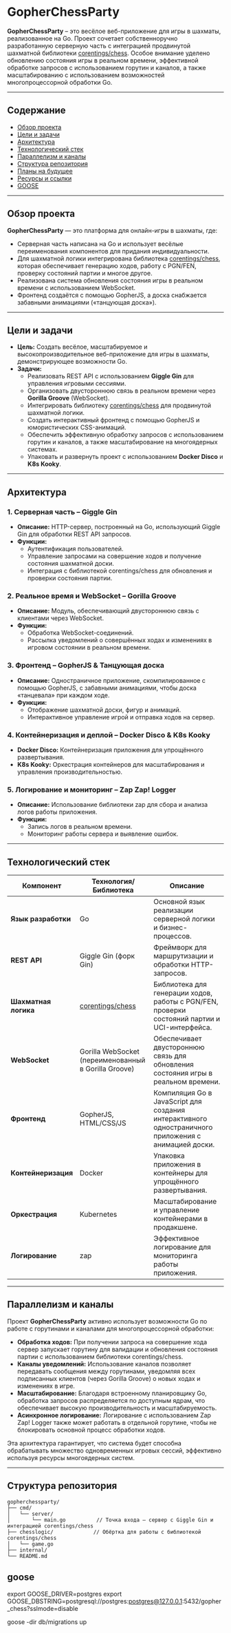 # GopherChessParty

**GopherChessParty** – это весёлое веб-приложение для игры в шахматы, реализованное на Go. Проект сочетает
собственноручно разработанную серверную часть с интеграцией продвинутой шахматной
библиотеки [corentings/chess](https://github.com/CorentinGS/chess). Особое внимание уделено обновлению состояния игры
в реальном времени, эффективной обработке запросов с использованием горутин и каналов, а также масштабированию с
использованием возможностей многопроцессорной обработки Go.

---

## Содержание

- [Обзор проекта](#Обзор-проекта)
- [Цели и задачи](#Цели-и-задачи)
- [Архитектура](#Архитектура)
- [Технологический стек](#Технологический-стек)
- [Параллелизм и каналы](#Параллелизм-и-каналы)
- [Структура репозитория](#Структура-репозитория)
- [Планы на будущее]()
- [Ресурсы и ссылки]()
- [GOOSE](#goose)

---

## Обзор проекта

**GopherChessParty** — это платформа для онлайн-игры в шахматы, где:

- Серверная часть написана на Go и использует весёлые переименования компонентов для придания индивидуальности.
- Для шахматной логики интегрирована библиотека [corentings/chess](https://github.com/CorentinGS/chess), которая
  обеспечивает генерацию ходов, работу с PGN/FEN, проверку состояний партии и многое другое.
- Реализована система обновления состояния игры в реальном времени с использованием WebSocket.
- Фронтенд создаётся с помощью GopherJS, а доска снабжается забавными анимациями («танцующая доска»).

---

## Цели и задачи

- **Цель:** Создать весёлое, масштабируемое и высокопроизводительное веб-приложение для игры в шахматы, демонстрирующее
  возможности Go.
- **Задачи:**
    - Реализовать REST API с использованием **Giggle Gin** для управления игровыми сессиями.
    - Организовать двустороннюю связь в реальном времени через **Gorilla Groove** (WebSocket).
    - Интегрировать библиотеку [corentings/chess](https://github.com/CorentinGS/chess) для продвинутой шахматной
      логики.
    - Создать интерактивный фронтенд с помощью GopherJS и юмористических CSS-анимаций.
    - Обеспечить эффективную обработку запросов с использованием горутин и каналов, а также масштабирование на
      многоядерных системах.
    - Упаковать и развернуть проект с использованием **Docker Disco** и **K8s Kooky**.

---

## Архитектура

### 1. Серверная часть – **Giggle Gin**

- **Описание:** HTTP-сервер, построенный на Go, использующий Giggle Gin для обработки REST API запросов.
- **Функции:**
    - Аутентификация пользователей.
    - Управление запросами на совершение ходов и получение состояния шахматной доски.
    - Интеграция с библиотекой corentings/chess для обновления и проверки состояния партии.

### 2. Реальное время и WebSocket – **Gorilla Groove**

- **Описание:** Модуль, обеспечивающий двустороннюю связь с клиентами через WebSocket.
- **Функции:**
    - Обработка WebSocket-соединений.
    - Рассылка уведомлений о совершённых ходах и изменениях в игровом состоянии в реальном времени.

### 3. Фронтенд – **GopherJS & Танцующая доска**

- **Описание:** Одностраничное приложение, скомпилированное с помощью GopherJS, с забавными анимациями, чтобы доска
  «танцевала» при каждом ходе.
- **Функции:**
    - Отображение шахматной доски, фигур и анимаций.
    - Интерактивное управление игрой и отправка ходов на сервер.

### 4. Контейнеризация и деплой – **Docker Disco & K8s Kooky**

- **Docker Disco:** Контейнеризация приложения для упрощённого развертывания.
- **K8s Kooky:** Оркестрация контейнеров для масштабирования и управления производительностью.

### 5. Логирование и мониторинг – **Zap Zap! Logger**

- **Описание:** Использование библиотеки zap для сбора и анализа логов работы приложения.
- **Функции:**
    - Запись логов в реальном времени.
    - Мониторинг работы сервера и выявление ошибок.

---

## Технологический стек

| Компонент            | Технология/Библиотека                                   | Описание                                                                                             |
|----------------------|---------------------------------------------------------|------------------------------------------------------------------------------------------------------|
| **Язык разработки**  | Go                                                      | Основной язык реализации серверной логики и бизнес-процессов.                                        |
| **REST API**         | Giggle Gin (форк Gin)                                   | Фреймворк для маршрутизации и обработки HTTP-запросов.                                               |
| **Шахматная логика** | [corentings/chess](https://github.com/CorentinGS/chess) | Библиотека для генерации ходов, работы с PGN/FEN, проверки состояний партии и UCI-интерфейса.        |
| **WebSocket**        | Gorilla WebSocket (переименованный в Gorilla Groove)    | Обеспечивает двустороннюю связь для обновления состояния игры в реальном времени.                    |
| **Фронтенд**         | GopherJS, HTML/CSS/JS                                   | Компиляция Go в JavaScript для создания интерактивного одностраничного приложения с анимацией доски. |
| **Контейнеризация**  | Docker                                                  | Упаковка приложения в контейнеры для упрощённого развертывания.                                      |
| **Оркестрация**      | Kubernetes                                              | Масштабирование и управление контейнерами в продакшене.                                              |
| **Логирование**      | zap                                                     | Эффективное логирование для мониторинга работы приложения.                                           |

---

## Параллелизм и каналы

Проект **GopherChessParty** активно использует возможности Go по работе с горутинами и каналами для многопроцессорной
обработки:

- **Обработка ходов:** При получении запроса на совершение хода сервер запускает горутину для валидации и обновления
  состояния партии с использованием библиотеки corentings/chess.
- **Каналы уведомлений:** Использование каналов позволяет передавать сообщения между горутинами, уведомляя всех
  подписанных клиентов (через Gorilla Groove) о новых ходах и изменениях в игре.
- **Масштабирование:** Благодаря встроенному планировщику Go, обработка запросов распределяется по доступным ядрам, что
  обеспечивает высокую производительность и масштабируемость.
- **Асинхронное логирование:** Логирование с использованием Zap Zap! Logger также может работать в отдельной горутине,
  чтобы не блокировать основной процесс обработки ходов.

Эта архитектура гарантирует, что система будет способна обрабатывать множество одновременных игровых сессий, эффективно
используя ресурсы многоядерных систем.

---

## Структура репозитория

```
gopherchessparty/
├── cmd/
│   └── server/
│       └── main.go          // Точка входа – сервер с Giggle Gin и интеграцией corentings/chess
├── chesslogic/             // Обёртка для работы с библиотекой corentings/chess
│   └── game.go
├── internal/
└── README.md
```

## goose
export GOOSE_DRIVER=postgres
export GOOSE_DBSTRING=postgresql://postgres:postgres@127.0.0.1:5432/gopher_chess?sslmode=disable

goose -dir db/migrations up